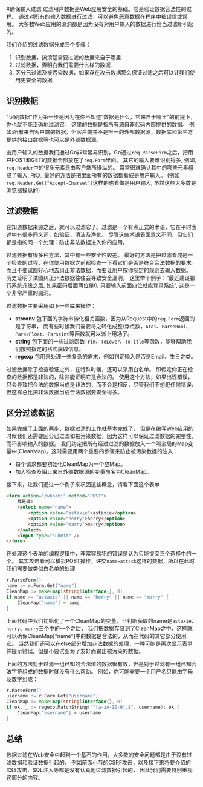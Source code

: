 #确保输入过滤
过滤用户数据是Web应用安全的基础。它是验证数据合法性的过程。
通过对所有的输入数据进行过滤，可以避免恶意数据在程序中被误信或误用。
大多数Web应用的漏洞都是因为没有对用户输入的数据进行恰当过滤所引起的。

我们介绍的过滤数据分成三个步骤：   
  1. 识别数据，搞清楚需要过滤的数据来自于哪里
  2. 过滤数据，弄明白我们需要什么样的数据
  3. 区分已过滤及被污染数据，如果存在攻击数据那么保证过滤之后可以让我们使用更安全的数据

## 识别数据
"识别数据"作为第一步是因为在你不知道“数据是什么，它来自于哪里”的前提下，你也就不能正确地过滤它。
这里的数据是指所有源自非代码内部提供的数据。
例如:所有来自客户端的数据，但客户端并不是唯一的外部数据源，数据库和第三方提供的接口数据等也可以是外部数据源。

由用户输入的数据我们通过Go非常容易识别，Go通过`req.ParseForm`之后，把用户POST和GET的数据全部放在了`req.Form`里面。
其它的输入要难识别得多, 例如, `req.Header`中的很多元素是由客户端所操纵的。
常常很难确认其中的哪些元素组成了输入, 所以, 最好的方法是把里面所有的数据都看成是用户输入。
(例如`req.Header.Get("Accept-Charset")`这样的也看做是用户输入, 虽然这些大多数是浏览器操纵的)

## 过滤数据
在知道数据来源之后，就可以过滤它了。过滤是一个有点正式的术语，它在平时表述中有很多同义词，如验证、清洁及净化。
尽管这些术语表面意义不同，但它们都是指的同一个处理：防止非法数据进入你的应用。

过滤数据有很多种方法，其中有一些安全性较差。
最好的方法是把过滤看成是一个检查的过程，在你使用数据之前都检查一下看它们是否是符合合法数据的要求。
而且不要试图好心地去纠正非法数据，而要让用户按你制定的规则去输入数据。
历史证明了试图纠正非法数据往往会导致安全漏洞。
这里举个例子：“最近建设银行系统升级之后, 如果密码后面两位是0, 只要输入前面四位就能登录系统”, 这是一个非常严重的漏洞。

过滤数据主要采用如下一些库来操作：

- **strconv** 包下面的字符串转化相关函数，因为从Request中的`req.Form`返回的是字符串，
  而有些时候我们需要将之转化成整/浮点数，`Atoi`、`ParseBool`、`ParseFloat`、`ParseInt`等函数就可以派上用场了。
- **string** 包下面的一些过滤函数`Trim`、`ToLower`、`ToTitle`等函数，能够帮助我们按照指定的格式获取信息。
- **regexp** 包用来处理一些复杂的需求，例如判定输入是否是Email、生日之类。

过滤数据除了检查验证之外，在特殊时候，还可以采用白名单。
即假定你正在检查的数据都是非法的，除非能证明它是合法的。
使用这个方法，如果出现错误，只会导致把合法的数据当成是非法的，而不会是相反，尽管我们不想犯任何错误，
但这样总比把非法数据当成合法数据要安全得多。

## 区分过滤数据
如果完成了上面的两步，数据过滤的工作就基本完成了，
但是在编写Web应用的时候我们还需要区分已过滤和被污染数据，因为这样可以保证过滤数据的完整性，而不影响输入的数据。
我们约定把所有经过过滤的数据放入一个叫全局的Map变量中(CleanMap)。这时需要用两个重要的步骤来防止被污染数据的注入：   
- 每个请求都要初始化CleanMap为一个空Map。
- 加入检查及阻止来自外部数据源的变量命名为CleanMap。

接下来，让我们通过一个例子来巩固这些概念，请看下面这个表单
```html
<form action="/whoami" method="POST">
	我是谁:
	<select name="name">
		<option value="astaxie">astaxie</option>
		<option value="herry">herry</option>
		<option value="marry">marry</option>
	</select>
	<input type="submit" />
</form>
```

在处理这个表单的编程逻辑中，非常容易犯的错误是认为只能提交三个选择中的一个。
其实攻击者可以模拟POST操作，递交`name=attack`这样的数据，所以在此时我们需要做类似白名单的处理
```go
r.ParseForm()
name := r.Form.Get("name")
CleanMap := make(map[string]interface{}, 0)
if name == "astaxie" || name == "herry" || name == "marry" {
	CleanMap["name"] = name
}
```

上面代码中我们初始化了一个CleanMap的变量，当判断获取的name是`astaxie`、`herry`、`marry`三个中的一个之后，
我们把数据存储到了CleanMap之中，这样就可以确保CleanMap["name"]中的数据是合法的，从而在代码的其它部分使用它。
当然我们还可以在else部分增加非法数据的处理，一种可能是再次显示表单并提示错误。但是不要试图为了友好而输出被污染的数据。

上面的方法对于过滤一组已知的合法值的数据很有效，但是对于过滤有一组已知合法字符组成的数据时就没有什么帮助。
例如，你可能需要一个用户名只能由字母及数字组成：
```go
r.ParseForm()
username := r.Form.Get("username")
CleanMap := make(map[string]interface{}, 0)
if ok, _ := regexp.MatchString("^[a-zA-Z0-9].$", username); ok {
	CleanMap["username"] = username
}
```

## 总结
数据过滤在Web安全中起到一个基石的作用，大多数的安全问题都是由于没有过滤数据和验证数据引起的，
例如前面小节的CSRF攻击，以及接下来将要介绍的XSS攻击、SQL注入等都是没有认真地过滤数据引起的，
因此我们需要特别重视这部分的内容。


